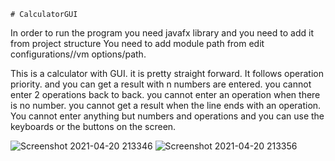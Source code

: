 	# CalculatorGUI
In order to run the program you need javafx library and you need to add it from project structure
You need to add module path from edit configurations//vm options/path.

This is a calculator with GUI. it is pretty straight forward.
It follows operation priority.
and you can get a result with n numbers are entered.
you cannot enter 2 operations back to back.
you cannot enter an operation when there is no number.
you cannot get a result when the line ends with an operation.
You cannot enter anything but numbers and operations and you can use the keyboards or the buttons on the screen.



![Screenshot 2021-04-20 213346](https://user-images.githubusercontent.com/73660116/115446844-745f7c00-a220-11eb-94ac-26f4fb6fe045.jpg)
![Screenshot 2021-04-20 213356](https://user-images.githubusercontent.com/73660116/115446849-7590a900-a220-11eb-87a1-6b82ae66d4bd.jpg)


